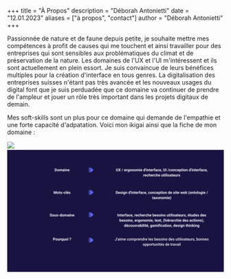 +++
title = "À Propos"
description = "Déborah Antonietti"
date = "12.01.2023"
aliases = ["à propos", "contact"]
author = "Déborah Antonietti"
+++


Passionnée de nature et de faune depuis petite, je souhaite mettre mes compétences à profit de causes qui me touchent et ainsi travailler pour des entreprises qui sont sensibles aux problématiques du climat et de préservation de la nature. Les domaines de l'UX et l'UI m'intéressent et ils sont actuellement en plein essort. Je suis convaincue de leurs bénéfices multiples pour la création d'interface en tous genres. La digitalisation des entreprises suisses n'étant pas très avancée et les nouveaux usages du digital font que je suis perduadée que ce domaine va continuer de prendre de l'ampleur et jouer un rôle très important dans les projets digitaux de demain. 

Mes soft-skills sont un plus pour ce domaine qui demande de l'empathie et une forte capacité d'adpatation. Voici mon ikigai ainsi que la fiche de mon domaine :

<img src="./ikigai_DéborahAntonietti.png">


<img src="./domaine.png">




